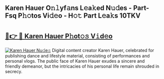 ## Karen Hauer O𝚗𝚕yf𝚊ns L𝚎a𝚔ed N𝚞𝚍es - Part-Fsq P𝚑𝚘tos Vi𝚍𝚎o - H𝚘𝚝 Part L𝚎a𝚔s 10TKV

# <h2><a href="http://kf1qkf.oniu.top/?m=Karen+Hauer">🔗👉 🔴 Karen Hauer P𝚑ot𝚘𝚜 V𝚒d𝚎o</a></h2>

[![Karen Hauer Nu𝚍e𝚜](https://i.imgur.com/0qMVB7G.gif)](http://kf1qkf.oniu.top/?m=Karen+Hauer)
Digital content creator Karen Hauer, celebrated for publishing dance and lifestyle material, consisting of performances and personal vlogs. The public face of Karen Hauer exudes a sincere and friendly demeanor, but the intricacies of his personal life remain shrouded in secrecy.  
